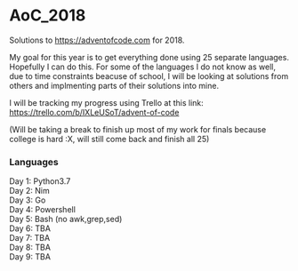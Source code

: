 # AoC_2018
Solutions to https://adventofcode.com for 2018.

My goal for this year is to get everything done using 25 separate languages.  Hopefully I can do this. For some of the languages I do not know as well, due to time constraints beacuse of school, I will be looking at solutions from others and implmenting parts of their solutions into mine.

I will be tracking my progress using Trello at this link: https://trello.com/b/IXLeUSoT/advent-of-code

(Will be taking a break to finish up most of my work for finals because college is hard :X, will still come back and finish all 25)

### Languages
Day 1: Python3.7\
Day 2: Nim\
Day 3: Go\
Day 4: Powershell\
Day 5: Bash (no awk,grep,sed)\
Day 6: TBA\
Day 7: TBA\
Day 8: TBA\
Day 9: TBA
